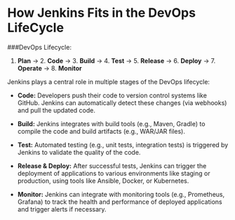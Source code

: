 # How Jenkins Fits in the DevOps LifeCycle

###DevOps Lifecycle:
1. **Plan** → 2. **Code** → 3. **Build** → 4. **Test** → 5. **Release** → 6. **Deploy** → 7. **Operate** → 8. **Monitor**

Jenkins plays a central role in multiple stages of the DevOps lifecycle:

- **Code:** Developers push their code to version control systems like GitHub. Jenkins can automatically detect these changes (via webhooks) and pull the updated code.
  
- **Build:** Jenkins integrates with build tools (e.g., Maven, Gradle) to compile the code and build artifacts (e.g., WAR/JAR files).
  
- **Test:** Automated testing (e.g., unit tests, integration tests) is triggered by Jenkins to validate the quality of the code.
  
- **Release & Deploy:** After successful tests, Jenkins can trigger the deployment of applications to various environments like staging or production, using tools like Ansible, Docker, or Kubernetes.
  
- **Monitor:** Jenkins can integrate with monitoring tools (e.g., Prometheus, Grafana) to track the health and performance of deployed applications and trigger alerts if necessary.



